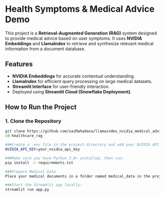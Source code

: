 # Health Symptoms & Medical Advice Demo

This project is a **Retrieval-Augmented Generation (RAG)** system designed to provide medical advice based on user symptoms. It uses **NVIDIA Embeddings** and **LlamaIndex** to retrieve and synthesize relevant medical information from a document database.

## Features
- **NVIDIA Embeddings** for accurate contextual understanding.
- **LlamaIndex** for efficient query processing on large medical datasets.
- **Streamlit Interface** for user-friendly interaction.
- Deployed using **Streamlit Cloud (Snowflake Deployment)**.

## How to Run the Project

### 1. Clone the Repository
```bash
git clone https://github.com/saiMahadasa/llamaindex_nvidia_medical_advice_rag.git
cd healthcare_rag

###Create a .env file in the project directory and add your NVIDIA API key:
NVIDIA_API_KEY=your_nvidia_api_key

###Make sure you have Python 3.8+ installed, then run:
pip install -r requirements.txt

###Prepare Medical Data
Place your medical documents in a folder named medical_data in the project root directory.

###Start the Streamlit app locally:
streamlit run app.py
